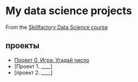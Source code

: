 # My data science projects
From the [Skillfactory Data Science course](https://skillfactory.ru/data-scientist
)


## проекты
* [Проект 0. Игра: Угадай число](https://github.com/yogiki/LernProject_SF/tree/master/pythonProject1)
* [Проект 1. ____]
* [проект 2. ____]
